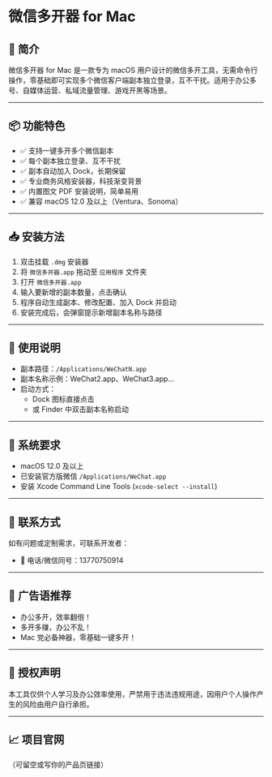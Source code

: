 # 微信多开器 for Mac

## 📌 简介
微信多开器 for Mac 是一款专为 macOS 用户设计的微信多开工具，无需命令行操作，零基础即可实现多个微信客户端副本独立登录，互不干扰。适用于办公多号、自媒体运营、私域流量管理、游戏开黑等场景。

---

## 📦 功能特色
- ✅ 支持一键多开多个微信副本
- ✅ 每个副本独立登录、互不干扰
- ✅ 副本自动加入 Dock，长期保留
- ✅ 专业商务风格安装器，科技渐变背景
- ✅ 内置图文 PDF 安装说明，简单易用
- ✅ 兼容 macOS 12.0 及以上（Ventura、Sonoma）

---

## 📥 安装方法
1. 双击挂载 `.dmg` 安装器
2. 将 `微信多开器.app` 拖动至 `应用程序` 文件夹
3. 打开 `微信多开器.app`
4. 输入要新增的副本数量，点击确认
5. 程序自动生成副本、修改配置、加入 Dock 并启动
6. 安装完成后，会弹窗提示新增副本名称与路径

---

## 📖 使用说明
- 副本路径：`/Applications/WeChatN.app`
- 副本名称示例：WeChat2.app、WeChat3.app...
- 启动方式：
  - Dock 图标直接点击
  - 或 Finder 中双击副本名称启动

---

## 📎 系统要求
- macOS 12.0 及以上
- 已安装官方版微信 `/Applications/WeChat.app`
- 安装 Xcode Command Line Tools (`xcode-select --install`)

---

## 📌 联系方式
如有问题或定制需求，可联系开发者：

- 📱 电话/微信同号：13770750914

---

## 📢 广告语推荐
- 办公多开，效率翻倍！
- 多开多赚，办公不乱！
- Mac 党必备神器，零基础一键多开！

---

## 📜 授权声明
本工具仅供个人学习及办公效率使用，严禁用于违法违规用途，因用户个人操作产生的风险由用户自行承担。

---

## 📈 项目官网
（可留空或写你的产品页链接）

